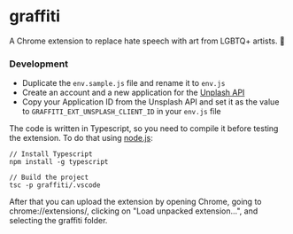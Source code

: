 # graffiti

A Chrome extension to replace hate speech with art from LGBTQ+ artists. 🌈

### Development

- Duplicate the `env.sample.js` file and rename it to `env.js`
- Create an account and a new application for the [Unplash API](https://unsplash.com/developers)
- Copy your Application ID from the Unsplash API and set it as the value to `GRAFFITI_EXT_UNSPLASH_CLIENT_ID` in your `env.js` file

The code is written in Typescript, so you need to compile it before testing the extension. To do that using [node.js](https://nodejs.org/en/):

```
// Install Typescript
npm install -g typescript

// Build the project
tsc -p graffiti/.vscode
```

After that you can upload the extension by opening Chrome, going to chrome://extensions/, clicking on "Load unpacked extension...", and selecting the graffiti folder.
